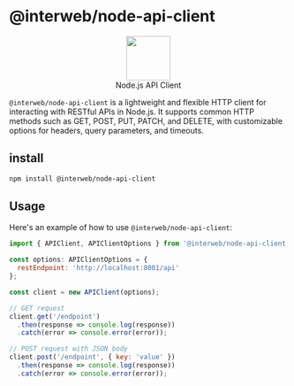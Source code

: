 # @interweb/node-api-client

<p align="center">
  <img src="https://user-images.githubusercontent.com/545047/188804067-28e67e5e-0214-4449-ab04-2e0c564a6885.svg" width="80"><br />
    Node.js API Client
</p>

`@interweb/node-api-client` is a lightweight and flexible HTTP client for interacting with RESTful APIs in Node.js. It supports common HTTP methods such as GET, POST, PUT, PATCH, and DELETE, with customizable options for headers, query parameters, and timeouts.

## install

```sh
npm install @interweb/node-api-client
```

## Usage

Here's an example of how to use `@interweb/node-api-client`:

```js
import { APIClient, APIClientOptions } from '@interweb/node-api-client';

const options: APIClientOptions = {
  restEndpoint: 'http://localhost:8001/api'
};

const client = new APIClient(options);

// GET request
client.get('/endpoint')
  .then(response => console.log(response))
  .catch(error => console.error(error));

// POST request with JSON body
client.post('/endpoint', { key: 'value' })
  .then(response => console.log(response))
  .catch(error => console.error(error));
```